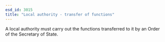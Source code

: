 ```yaml
---
esd_id: 3015
title: "Local authority - transfer of functions"
---
```


A local authority must carry out the functions transferred to it by an Order of the Secretary of State.

